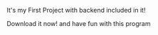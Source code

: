 It's my First Project with backend included in it!

Download it now!
and have fun with this program
